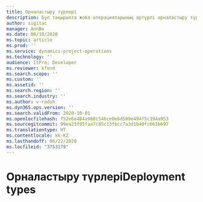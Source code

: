 ```yaml
---
title: Орналастыру түрлері
description: Бұл тақырыпта жоба операцияларының әртүрлі орналастыру түрлері туралы ақпарат берілген және сіздің компанияңызға сәйкес келетін түрін анықтауға көмектеседі.
author: sigitac
manager: AnnBe
ms.date: 06/19/2020
ms.topic: article
ms.prod: ''
ms.service: dynamics-project-operations
ms.technology: ''
audience: ItPro; Developer
ms.reviewer: kfend
ms.search.scope: ''
ms.custom: ''
ms.assetid: ''
ms.search.region: ''
ms.search.industry: ''
ms.author: v-radsh
ms.dyn365.ops.version: ''
ms.search.validFrom: 2020-10-01
ms.openlocfilehash: f52e6e404a908c546ce0ebd509e494f5c194a953
ms.sourcegitcommit: 99ea23f95faa7c85c13fbcc7a3d1b40fc661b697
ms.translationtype: HT
ms.contentlocale: kk-KZ
ms.lasthandoff: 06/22/2020
ms.locfileid: "3753179"
---
```

# <a name="deployment-types"></a><span data-ttu-id="4da0c-103">Орналастыру түрлері</span><span class="sxs-lookup"><span data-stu-id="4da0c-103">Deployment types</span></span>

